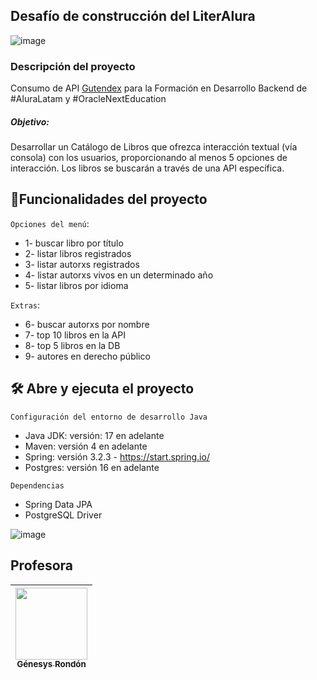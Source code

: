 ## Desafío de construcción del LiterAlura

![image](https://github.com/tromenArarat/libroracle/assets/3432106/0f56edb8-ec85-45f4-99b6-4f062d793b0c)

<h3>Descripción del proyecto</h3>

Consumo de API [Gutendex](https://gutendex.com/) para la Formación en Desarrollo Backend de #AluraLatam y #OracleNextEducation

<h5>Objetivo:</h5>
Desarrollar un Catálogo de Libros que ofrezca interacción textual (vía consola) con los usuarios, proporcionando al menos 5 opciones de interacción. 
Los libros se buscarán a través de una API específica.

## :hammer:Funcionalidades del proyecto
`Opciones del menú`:
- 1- buscar libro por título
- 2- listar libros registrados
- 3- listar autorxs registrados
- 4- listar autorxs vivos en un determinado año
- 5- listar libros por idioma

`Extras`:
- 6- buscar autorxs por nombre
- 7- top 10 libros en la API
- 8- top 5 libros en la DB
- 9- autores en derecho público

## 🛠️ Abre y ejecuta el proyecto

`Configuración del entorno de desarrollo Java`

- Java JDK: versión: 17 en adelante
- Maven: versión 4 en adelante
- Spring: versión 3.2.3 - https://start.spring.io/
- Postgres: versión 16 en adelante

`Dependencias`

- Spring Data JPA
- PostgreSQL Driver

![image](https://github.com/tromenArarat/libroracle/assets/3432106/83d1bac0-9468-4fa1-b94d-99b2717211a3)


## Profesora

| [<img src="https://avatars.githubusercontent.com/u/91544872?v=4" width=115><br><sub>Génesys Rondón</sub>](https://github.com/genesysaluralatam) |
| :---: |
